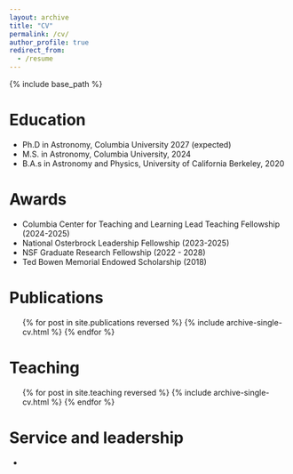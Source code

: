 ```yaml
---
layout: archive
title: "CV"
permalink: /cv/
author_profile: true
redirect_from:
  - /resume
---
```


{% include base_path %}

Education
======
* Ph.D in Astronomy, Columbia University 2027 (expected)
* M.S. in Astronomy, Columbia University, 2024
* B.A.s in Astronomy and Physics, University of California Berkeley, 2020

Awards
======
* Columbia Center for Teaching and Learning Lead Teaching Fellowship (2024-2025)
* National Osterbrock Leadership Fellowship (2023-2025)
* NSF Graduate Research Fellowship (2022 - 2028)
* Ted Bowen Memorial Endowed Scholarship (2018)
  
<!-- Skills
======
* Python, unix/linux/bash
* Skill 2
  * Sub-skill 2.1
  * Sub-skill 2.2
  * Sub-skill 2.3
* Skill 3 -->

Publications
======
  <ul>{% for post in site.publications reversed %}
    {% include archive-single-cv.html %}
  {% endfor %}</ul>
  
<!-- Talks
======
  <ul>{% for post in site.talks reversed %}
    {% include archive-single-talk-cv.html  %}
  {% endfor %}</ul> -->
  
Teaching
======
  <ul>{% for post in site.teaching reversed %}
    {% include archive-single-cv.html %}
  {% endfor %}</ul>
  
Service and leadership
======
* 
